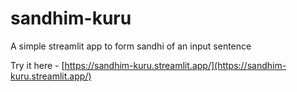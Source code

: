 # sandhim-kuru
A simple streamlit app to form sandhi of an input sentence

Try it here - [https://sandhim-kuru.streamlit.app/](https://sandhim-kuru.streamlit.app/)
